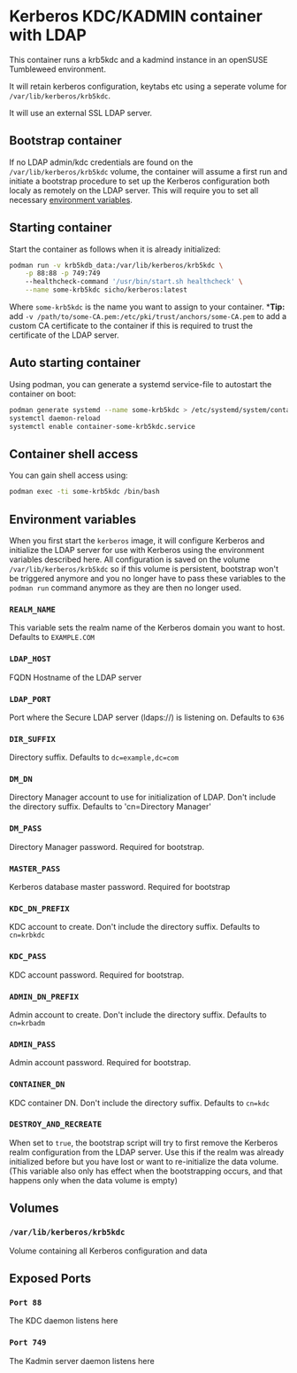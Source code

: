 # Kerberos KDC/KADMIN container with LDAP
This container runs a krb5kdc and a kadmind instance in an openSUSE Tumbleweed environment.

It will retain kerberos configuration, keytabs etc using a seperate 
volume for `/var/lib/kerberos/krb5kdc`.

It will use an external SSL LDAP server.

## Bootstrap container
If no LDAP admin/kdc credentials are found on the `/var/lib/kerberos/krb5kdc` volume,
the container will assume a first run and initiate a bootstrap procedure to set up
the Kerberos configuration both localy as remotely on the LDAP server.
This will require you to set all necessary [environment variables](#environment-variables).

## Starting container
Start the container as follows when it is already initialized:
```bash
podman run -v krb5kdb_data:/var/lib/kerberos/krb5kdc \
    -p 88:88 -p 749:749
    --healthcheck-command '/usr/bin/start.sh healthcheck' \
    --name some-krb5kdc sicho/kerberos:latest
```
Where `some-krb5kdc` is the name you want to assign to your container. 
***Tip:** add `-v /path/to/some-CA.pem:/etc/pki/trust/anchors/some-CA.pem` to add a custom 
CA certificate to the container if this is required to trust the certificate of the LDAP server.

## Auto starting container
Using podman, you can generate a systemd service-file to autostart the container on boot:
```bash
podman generate systemd --name some-krb5kdc > /etc/systemd/system/container-some-krb5kdc.service
systemctl daemon-reload
systemctl enable container-some-krb5kdc.service
```

## Container shell access
You can gain shell access using:
```bash
podman exec -ti some-krb5kdc /bin/bash
```

## Environment variables
When you first start the `kerberos` image, it will configure Kerberos and initialize the LDAP server
for use with Kerberos using the environment variables described here. All configuration is saved on
the volume `/var/lib/kerberos/krb5kdc` so if this volume is persistent, bootstrap won't be triggered
anymore and you no longer have to pass these variables to the `podman run` command anymore as they
are then no longer used.

### `REALM_NAME`
This variable sets the realm name of the Kerberos domain you want to host. Defaults to `EXAMPLE.COM`
### `LDAP_HOST`
FQDN Hostname of the LDAP server
### `LDAP_PORT`
Port where the Secure LDAP server (ldaps://) is listening on. Defaults to `636`
### `DIR_SUFFIX`
Directory suffix. Defaults to `dc=example,dc=com`
### `DM_DN`
Directory Manager account to use for initialization of LDAP. Don't include the directory suffix.
Defaults to 'cn=Directory Manager'
### `DM_PASS`
Directory Manager password. Required for bootstrap.
### `MASTER_PASS`
Kerberos database master password. Required for bootstrap
### `KDC_DN_PREFIX`
KDC account to create. Don't include the directory suffix. Defaults to `cn=krbkdc`
### `KDC_PASS`
KDC account password. Required for bootstrap.
### `ADMIN_DN_PREFIX`
Admin account to create. Don't include the directory suffix. Defaults to `cn=krbadm`
### `ADMIN_PASS`
Admin account password. Required for bootstrap.
### `CONTAINER_DN`
KDC container DN. Don't include the directory suffix. Defaults to `cn=kdc`
### `DESTROY_AND_RECREATE`
When set to `true`, the bootstrap script will try to first remove the Kerberos realm
configuration from the LDAP server. Use this if the realm was already initialized before
but you have lost or want to re-initialize the data volume. (This variable also only
has effect when the bootstrapping occurs, and that happens only when the data volume is
empty)

## Volumes
### `/var/lib/kerberos/krb5kdc`
Volume containing all Kerberos configuration and data

## Exposed Ports
### `Port 88`
The KDC daemon listens here
### `Port 749`
The Kadmin server daemon listens here